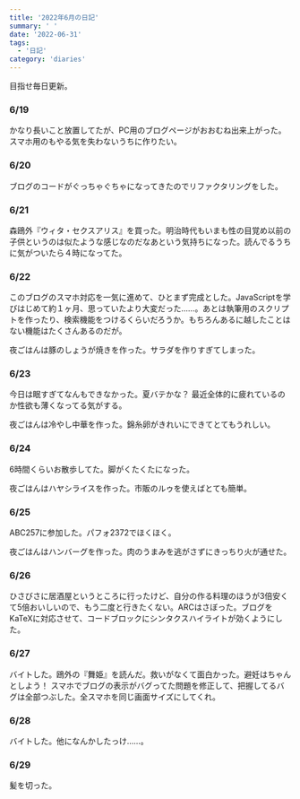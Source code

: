 ```yaml
---
title: '2022年6月の日記'
summary: ' '
date: '2022-06-31'
tags: 
  - '日記'
category: 'diaries'
---
```


目指せ毎日更新。

### 6/19

かなり長いこと放置してたが、PC用のブログページがおおむね出来上がった。スマホ用のもやる気を失わないうちに作りたい。

### 6/20

ブログのコードがぐっちゃぐちゃになってきたのでリファクタリングをした。

### 6/21

森鴎外『ウィタ・セクスアリス』を買った。明治時代もいまも性の目覚め以前の子供というのは似たような感じなのだなあという気持ちになった。読んでるうちに気がついたら４時になってた。

### 6/22

このブログのスマホ対応を一気に進めて、ひとまず完成とした。JavaScriptを学びはじめて約１ヶ月、思っていたより大変だった……。あとは執筆用のスクリプトを作ったり、検索機能をつけるくらいだろうか。もちろんあるに越したことはない機能はたくさんあるのだが。

夜ごはんは豚のしょうが焼きを作った。サラダを作りすぎてしまった。

### 6/23

今日は眠すぎてなんもできなかった。夏バテかな？ 最近全体的に疲れているのか性欲も薄くなってる気がする。

夜ごはんは冷やし中華を作った。錦糸卵がきれいにできてとてもうれしい。

### 6/24

6時間くらいお散歩してた。脚がくたくたになった。

夜ごはんはハヤシライスを作った。市販のルゥを使えばとても簡単。

### 6/25

ABC257に参加した。パフォ2372でほくほく。

夜ごはんはハンバーグを作った。肉のうまみを逃がさずにきっちり火が通せた。

### 6/26

ひさびさに居酒屋というところに行ったけど、自分の作る料理のほうが3倍安くて5倍おいしいので、もう二度と行きたくない。ARCはさぼった。ブログをKaTeXに対応させて、コードブロックにシンタクスハイライトが効くようにした。

### 6/27

バイトした。鴎外の『舞姫』を読んだ。救いがなくて面白かった。避妊はちゃんとしよう！
スマホでブログの表示がバグってた問題を修正して、把握してるバグは全部つぶした。全スマホを同じ画面サイズにしてくれ。

### 6/28

バイトした。他になんかしたっけ……。

### 6/29

髪を切った。
